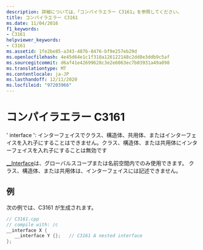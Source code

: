 ```yaml
---
description: 詳細については、「コンパイラエラー C3161」を参照してください。
title: コンパイラエラー C3161
ms.date: 11/04/2016
f1_keywords:
- C3161
helpviewer_keywords:
- C3161
ms.assetid: 1fe2be85-a343-487b-8476-bf9e257eb29d
ms.openlocfilehash: 4e45d64e1c1f318a126122148c2dd8e3ddb9c5af
ms.sourcegitcommit: d6af41e42699628c3e2e6063ec7b03931a49a098
ms.translationtype: MT
ms.contentlocale: ja-JP
ms.lasthandoff: 12/11/2020
ms.locfileid: "97203966"
---
```

# <a name="compiler-error-c3161"></a>コンパイラエラー C3161

' interface ': インターフェイスでクラス、構造体、共用体、またはインターフェイスを入れ子にすることはできません。クラス、構造体、または共用体にインターフェイスを入れ子にすることは無効です

[__Interface](../../cpp/interface.md)は、グローバルスコープまたは名前空間内でのみ使用できます。 クラス、構造体、または共用体は、インターフェイスには記述できません。

## <a name="example"></a>例

次の例では、C3161 が生成されます。

```cpp
// C3161.cpp
// compile with: /c
__interface X {
   __interface Y {};   // C3161 A nested interface
};
```
